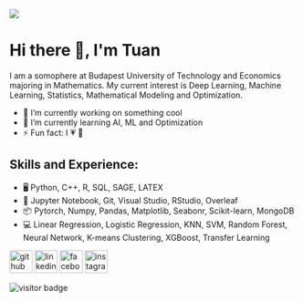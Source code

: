 ![](https://arturssmirnovs.github.io/github-profile-readme-generator/images/banner.png)

# Hi there 👋, I'm Tuan
I am a somophere at Budapest University of Technology and Economics majoring in Mathematics. My current interest is Deep Learning, Machine Learning, Statistics, Mathematical Modeling and Optimization. 

- 🔭 I’m currently working on something cool 
- 🌱 I’m currently learning AI, ML and Optimization 
- ⚡ Fun fact: I :heartpulse: 🎵

## Skills and Experience: 
* 🖥️ Python, C++, R, SQL, SAGE, LATEX
* 📱 Jupyter Notebook, Git, Visual Studio, RStudio, Overleaf
* 📦 Pytorch, Numpy, Pandas, Matplotlib, Seabonr, Scikit-learn, MongoDB
* 💻 Linear Regression, Logistic Regression, KNN, SVM, Random Forest, Neural Network, K-means Clustering, XGBoost, Transfer Learning
  


[<img src='https://cdn.jsdelivr.net/npm/simple-icons@3.0.1/icons/github.svg' alt='github' height='40'>](https://github.com/https://github.com/tuancompa2610)  [<img src='https://cdn.jsdelivr.net/npm/simple-icons@3.0.1/icons/linkedin.svg' alt='linkedin' height='40'>](https://www.linkedin.com/in/https://www.linkedin.com/in/ch%C3%A2u-tu%E1%BA%A5n-b76a32217//)  [<img src='https://cdn.jsdelivr.net/npm/simple-icons@3.0.1/icons/facebook.svg' alt='facebook' height='40'>](https://www.facebook.com/https://www.facebook.com/profile.php?id=100009561694040)  [<img src='https://cdn.jsdelivr.net/npm/simple-icons@3.0.1/icons/instagram.svg' alt='instagram' height='40'>](https://www.instagram.com/https://www.instagram.com/tuanthuong2610//)  

![visitor badge](https://visitor-badge.glitch.me/badge?page_id=jwenjian.visitor-badge)
